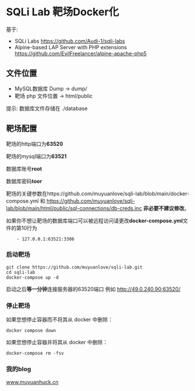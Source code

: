 # SQLi Lab 靶场Docker化

基于:
- SQLi Labs https://github.com/Audi-1/sqli-labs
- Alpine-based LAP Server with PHP extensions https://github.com/EvilFreelancer/alpine-apache-php5 


## 文件位置

- MySQL数据库 Dump -> dump/
- 靶场 php 文件位置 -> html/public

提示:  数据库文件存储在 ./database

## 靶场配置

靶场的http端口为**63520**

靶场的mysql端口为**63521**

数据库账号**root**

数据库密码**toor**

靶场的关键参数在https://github.com/muyuanlove/sqli-lab/blob/main/docker-compose.yml 和 https://github.com/muyuanlove/sqli-lab/blob/main/html/public/sql-connections/db-creds.inc **非必要不建议修改**。

如果你不想让靶场的数据库端口可以被远程访问请更改**docker-compose.yml**文件的第10行为

```
    - 127.0.0.1:63521:3306
```



### 启动靶场

```
git clone https://github.com/muyuanlove/sqli-lab.git
cd sqli-lab
docker-compose up -d
```

启动之后**等一分钟**连接服务器的63520端口 例如 http://49.0.240.90:63520/ 


### 停止靶场
如果您想停止容器而不将其从 docker 中删除： 
```
docker compose down
```
如果您想停止容器并将其从 docker 中删除： 

```
docker-compose rm -fsv
```

### 我的blog

www.muyuanhuck.cn
